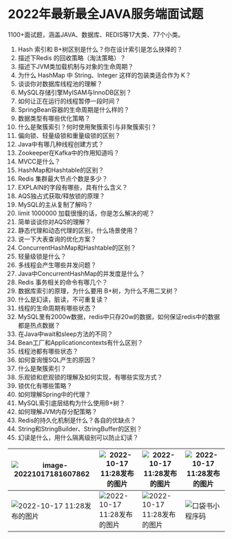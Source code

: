# 2022年最新最全JAVA服务端面试题

1100+面试题，涵盖JAVA、数据库、REDIS等17大类、77个小类。

1. Hash 索引和 B+树区别是什么？你在设计索引是怎么抉择的？
2. 描述下Redis 的回收策略（淘汰策略）？
3. 描述下JVM类加载机制与对象的生命周期？
4. 为什么 HashMap 中 String、Integer 这样的包装类适合作为 K？
5. 谈谈你对数据库线程池的理解？
6. MySQL存储引擎MyISAM与InnoDB区别？
7. 如何让正在运行的线程暂停一段时间？
8. SpringBean容器的生命周期是什么样的？
9. 数据类型有哪些优化策略？
10. 什么是聚簇索引？何时使用聚簇索引与非聚簇索引？
11. 偏向锁、轻量级锁和重量级锁的区别？
12. Java中有哪几种线程创建方式？ 
13. Zookeeper在Kafka中的作用知道吗？
14. MVCC是什么？
15. HashMap和Hashtable的区别？
16. Redis 集群最大节点个数是多少？
17. EXPLAIN的字段有哪些，具有什么含义？
18. AQS独占式获取/释放锁的原理？
19. MySQL的主从复制了解吗？
20. limit 1000000 加载很慢的话，你是怎么解决的呢？
21. 简单谈谈你对AQS的理解？
22. 静态代理和动态代理的区别，什么场景使用？
23. 说一下大表查询的优化方案？
24. ConcurrentHashMap和Hashtable的区别？
25. 轻量级锁是什么？
26. 多线程会产生哪些并发问题？
27. Java中ConcurrentHashMap的并发度是什么？
28. Redis 事务相关的命令有哪几个？
29. 数据库索引的原理，为什么要用 B+树，为什么不用二叉树？
30. 什么是幻读，脏读，不可重复读？
31. 线程的生命周期有哪些状态？
32. MySQL里有2000w数据，redis中只存20w的数据，如何保证redis中的数据都是热点数据？
33. 在Java中wait和sleep方法的不同？
34. Bean工厂和Applicationcontexts有什么区别？
35. 线程池都有哪些状态？
36. 如何查询慢SQL产生的原因？
37. 什么是聚簇索引？
38. 乐观锁和悲观锁的理解及如何实现，有哪些实现方式？
39. 锁优化有哪些策略？
40. 如何理解Spring中的代理？
41. MySQL索引底层结构为什么使用B+树？
42. 如何理解JVM内存分配策略？
43. Redis的持久化机制是什么？各自的优缺点？
44. String和StringBuilder、StringBuffer的区别？
45. 幻读是什么，用什么隔离级别可以防止幻读？

| ![image-20221017181607862](https://writting.oss-cn-beijing.aliyuncs.com/image-20221017181607862.png) | ![2022-10-17 11:28发布的图片](https://writting.oss-cn-beijing.aliyuncs.com/875ca43017d84b8882065031abe490f0~tplv-k3u1fbpfcp-no-mark:800:0:0:0.png) | ![2022-10-17 11:28发布的图片](https://writting.oss-cn-beijing.aliyuncs.com/5929169e85f9404c8a4ab2f5e2de4dfe~tplv-k3u1fbpfcp-no-mark:800:0:0:0-20221017193247784.png) | ![2022-10-17 11:28发布的图片](https://writting.oss-cn-beijing.aliyuncs.com/4aa7c56001344e3b8f193f0d5d032046~tplv-k3u1fbpfcp-no-mark:800:0:0:0.png) |
| ------------------------------------------------------------ | ------------------------------------------------------------ | ------------------------------------------------------------ | ------------------------------------------------------------ |
| ![2022-10-17 11:28发布的图片](https://p3-juejin.byteimg.com/tos-cn-i-k3u1fbpfcp/46abf60ab92c412ba5f2cc78f0050b1e~tplv-k3u1fbpfcp-no-mark:800:0:0:0.png) | ![2022-10-17 11:28发布的图片](https://p6-juejin.byteimg.com/tos-cn-i-k3u1fbpfcp/3969b82aadf7473a9ca8af5ec47f7f9f~tplv-k3u1fbpfcp-no-mark:800:0:0:0.png) | ![2022-10-17 11:28发布的图片](https://p3-juejin.byteimg.com/tos-cn-i-k3u1fbpfcp/0b9b7271ebd040c8a894983aca89a5c4~tplv-k3u1fbpfcp-no-mark:800:0:0:0.png) | ![口袋书小程序码](https://writting.oss-cn-beijing.aliyuncs.com/%E5%8F%A3%E8%A2%8B%E4%B9%A6%E5%B0%8F%E7%A8%8B%E5%BA%8F%E7%A0%81.jpg) |


